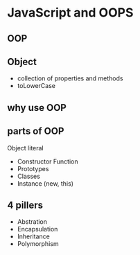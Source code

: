 # JavaScript and OOPS

## OOP

## Object
- collection of properties and methods
- toLowerCase

## why use OOP

## parts of OOP
Object literal

- Constructor Function
- Prototypes
- Classes
- Instance (new, this)

## 4 pillers
- Abstration
- Encapsulation
- Inheritance
- Polymorphism